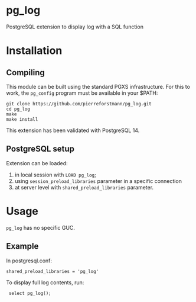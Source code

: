 # pg_log
PostgreSQL extension to display log with a SQL function


# Installation
## Compiling

This module can be built using the standard PGXS infrastructure. For this to work, the `pg_config` program must be available in your $PATH:
  
`git clone https://github.com/pierreforstmann/pg_log.git` <br>
`cd pg_log` <br>
`make` <br>
`make install` <br>

This extension has been validated with PostgreSQL  14.

## PostgreSQL setup

Extension can be loaded:

1. in local session with `LOAD pg_log`; <br>
2. using `session_preload_libraries` parameter in a specific connection <br>
3. at server level with `shared_preload_libraries` parameter. <br> 

# Usage
`pg_log` has no specific GUC.

## Example

In postgresql.conf:

`shared_preload_libraries = 'pg_log'` <br>

To display full log contents, run:

` select pg_log();`


